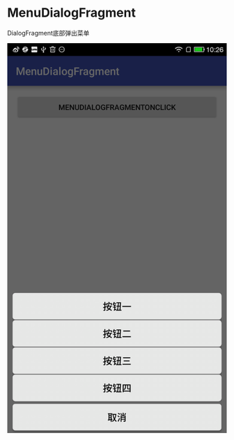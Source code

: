 # MenuDialogFragment

DialogFragment底部弹出菜单

![image](https://github.com/j2eemail/MenuDialogFragment/blob/master/menu.png)

